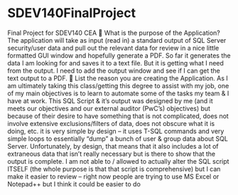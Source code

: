 # SDEV140FinalProject
Final Project for SDEV140 CEA
	What is the purpose of the Application? The application will take as input (read in) a standard output of SQL Server security/user data and pull out the relevant data for review in a nice little formatted GUI window and hopefully generate a PDF. So far it generates the data I am looking for and saves it to a text file. But it is getting what I need from the output. I need to add the output window and see if I can get the text output to a PDF. 
	List the reason you are creating the Application. As I am ultimately taking this class/getting this degree to assist with my job, one of my main objectives is to learn to automate some of the tasks my team & I have at work. This SQL Script & it’s output was designed by me (and it meets our objectives and our external auditor (PwC’s) objectives) but because of their desire to have something that is not complicated, does not involve extensive exclusions/filters of data, does not obscure what it is doing, etc. it is very simple by design – it uses T-SQL commands and very simple loops to essentially “dump” a bunch of user & group data about SQL Server. Unfortunately, by design, that means that it also includes a lot of extraneous data that isn’t really necessary but is there to show that the output is complete. I am not able to / allowed to actually alter the SQL script ITSELF (the whole purpose is that that script is comprehensive) but I can make it easier to review – right now people are trying to use MS Excel or Notepad++ but I think it could be easier to do

